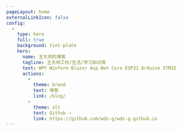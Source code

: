```yaml
---
pageLayout: home
externalLinkIcon: false
config:
  -
    type: hero
    full: true
    background: tint-plate
    hero:
      name: 王大帅的博客
      tagline: 王大帅工作/生活/学习知识库
      text: WPF Winform Blazor Asp.Net Core ESP32 Arduino STM32
      actions:
        -
          theme: brand
          text: 博客
          link: /blog/
        -
          theme: alt
          text: Github →
          link: https://github.com/wds-g/wds-g.github.io
---
```

